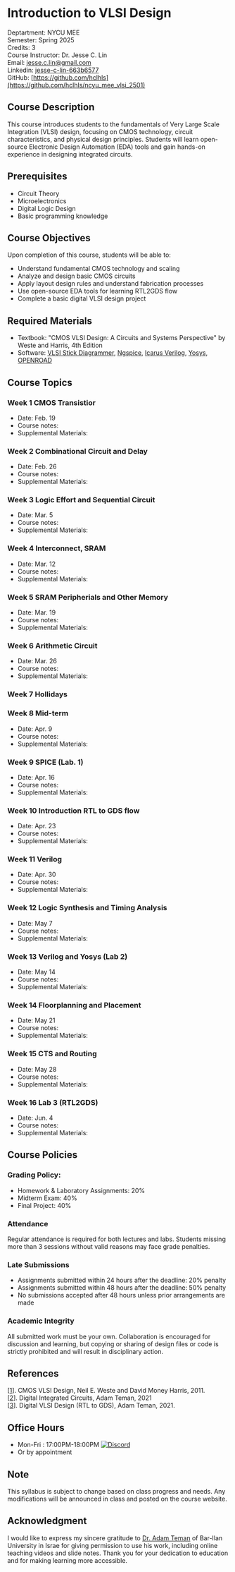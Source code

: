 # Introduction to VLSI Design
Deptartment: NYCU MEE  
Semester: Spring 2025  
Credits: 3  
Course Instructor: Dr. Jesse C. Lin  
Email: [jesse.c.lin@gmail.com](mailto:jesse.c.lin@gmail.com)  
Linkedin: [jesse-c-lin-663b6577](https://www.linkedin.com/in/jesse-c-lin-663b6577/)  
GitHub: [https://github.com/hclhls](https://github.com/hclhls/ncyu_mee_vlsi_2501)

## Course Description
This course introduces students to the fundamentals of Very Large Scale Integration (VLSI) design, focusing on CMOS technology, circuit characteristics, and physical design principles. Students will learn open-source Electronic Design Automation (EDA) tools and gain hands-on experience in designing integrated circuits.

## Prerequisites
- Circuit Theory
- Microelectronics
- Digital Logic Design
- Basic programming knowledge

## Course Objectives
Upon completion of this course, students will be able to:
- Understand fundamental CMOS technology and scaling
- Analyze and design basic CMOS circuits
- Apply layout design rules and understand fabrication processes
- Use open-source EDA tools for learning RTL2GDS flow
- Complete a basic digital VLSI design project

## Required Materials
- Textbook: "CMOS VLSI Design: A Circuits and Systems Perspective" by Weste and Harris, 4th Edition
- Software: [VLSI Stick Diagrammer](https://stixu.io/), [Ngspice](https://ngspice.sourceforge.io/), [Icarus Verilog](https://steveicarus.github.io/iverilog/), [Yosys](https://yosyshq.net/yosys/), [OPENROAD](https://openroad.readthedocs.io/en/latest/index.html)

## Course Topics

### Week 1 CMOS Transistior
- Date: Feb. 19
- Course notes:
- Supplemental Materials:
  
### Week 2 Combinational Circuit and Delay
- Date: Feb. 26
- Course notes:
- Supplemental Materials: 
  
### Week 3 Logic Effort and Sequential Circuit
- Date: Mar. 5
- Course notes:
- Supplemental Materials: 
  
### Week 4 Interconnect, SRAM
- Date: Mar. 12
- Course notes:
- Supplemental Materials: 
  
### Week 5 SRAM Peripherials and Other Memory
- Date: Mar. 19
- Course notes:
- Supplemental Materials: 
   
### Week 6 Arithmetic Circuit
- Date: Mar. 26
- Course notes:
- Supplemental Materials: 
  
### Week 7 Hollidays

### Week 8 Mid-term
- Date: Apr. 9
- Course notes:
- Supplemental Materials: 
  
### Week 9 SPICE (Lab. 1)
- Date: Apr. 16
- Course notes:
- Supplemental Materials:
  
### Week 10 Introduction RTL to GDS flow
- Date: Apr. 23
- Course notes:
- Supplemental Materials:
  
### Week 11 Verilog
- Date: Apr. 30
- Course notes:
- Supplemental Materials:
  
### Week 12 Logic Synthesis and Timing Analysis
- Date: May 7
- Course notes:
- Supplemental Materials:
  
### Week 13 Verilog and Yosys (Lab 2)
- Date: May 14
- Course notes:
- Supplemental Materials:
  
### Week 14 Floorplanning and Placement
- Date: May 21
- Course notes:
- Supplemental Materials:
  
### Week 15 CTS and Routing
- Date: May 28
- Course notes:
- Supplemental Materials:
  
### Week 16 Lab 3 (RTL2GDS)
- Date: Jun. 4
- Course notes:
- Supplemental Materials: 

## Course Policies

### Grading Policy:
- Homework & Laboratory Assignments: 20%
- Midterm Exam: 40%
- Final Project: 40%

### Attendance
Regular attendance is required for both lectures and labs. Students missing more than 3 sessions without valid reasons may face grade penalties.

### Late Submissions
- Assignments submitted within 24 hours after the deadline: 20% penalty
- Assignments submitted within 48 hours after the deadline: 50% penalty
- No submissions accepted after 48 hours unless prior arrangements are made

### Academic Integrity
All submitted work must be your own. Collaboration is encouraged for discussion and learning, but copying or sharing of design files or code is strictly prohibited and will result in disciplinary action.

## References
[[1](https://pages.hmc.edu/harris/cmosvlsi/4e/)]. CMOS VLSI Design, Neil E. Weste and David Money Harris, 2011.  
[[2](https://youtube.com/playlist?list=PLZU5hLL_713yF0Lkwjj9O3ttVIuhPV-me&si=D6hINfBQ02g4c4iN)]. Digital Integrated Circuits, Adam Teman, 2021  
[[3](https://www.youtube.com/playlist?list=PLZU5hLL_713x0_AV_rVbay0pWmED7992G)]. Digital VLSI Design (RTL to GDS), Adam Teman, 2021.

## Office Hours
- Mon-Fri : 17:00PM-18:00PM [![Discord](https://dcbadge.limes.pink/api/server/https://discord.gg/k9bTqNza?style=flat)](https://discord.gg/k9bTqNza)
- Or by appointment
  
## Note
This syllabus is subject to change based on class progress and needs. Any modifications will be announced in class and posted on the course website.

## Acknowledgment
I would like to express my sincere gratitude to [Dr. Adam Teman](https://www.youtube.com/@AdiTeman) of Bar-Ilan University in Israe for giving permission to use his work, including online teaching videos and slide notes.
Thank you for your dedication to education and for making learning more accessible.
